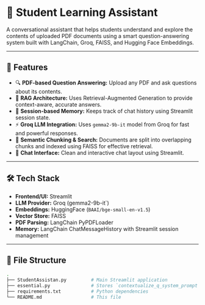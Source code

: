 ﻿# 🧠 Student Learning Assistant

A conversational assistant that helps students understand and explore the contents of uploaded PDF documents using a smart question-answering system built with LangChain, Groq, FAISS, and Hugging Face Embeddings.

---

## 🚀 Features

- 🔍 **PDF-based Question Answering:** Upload any PDF and ask questions about its contents.
- 🧠 **RAG Architecture:** Uses Retrieval-Augmented Generation to provide context-aware, accurate answers.
- 💬 **Session-based Memory:** Keeps track of chat history using Streamlit session state.
- ⚡ **Groq LLM Integration:** Uses `gemma2-9b-it` model from Groq for fast and powerful responses.
- 🧩 **Semantic Chunking & Search:** Documents are split into overlapping chunks and indexed using FAISS for effective retrieval.
- 📎 **Chat Interface:** Clean and interactive chat layout using Streamlit.

---

## 🛠️ Tech Stack

- **Frontend/UI:** Streamlit  
- **LLM Provider:** Groq (gemma2-9b-it`)  
- **Embeddings:** HuggingFace (`BAAI/bge-small-en-v1.5`)  
- **Vector Store:** FAISS  
- **PDF Parsing:** LangChain PyPDFLoader  
- **Memory:** LangChain ChatMessageHistory with Streamlit session management

---

## 📁 File Structure

```bash
.
├── StudentAssistan.py         # Main Streamlit application
├── essential.py               # Stores `contextualize_q_system_prompt` and `chat_prompt_template`                     
├── requirements.txt           # Python dependencies
└── README.md                  # This file



